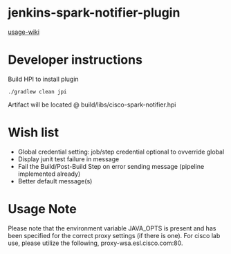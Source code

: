 # jenkins-spark-notifier-plugin

[usage-wiki](https://wiki.jenkins-ci.org/display/JENKINS/Spark+Notifier+Plugin)

# Developer instructions
Build HPI to install plugin
```
./gradlew clean jpi
```
Artifact will be located @ build/libs/cisco-spark-notifier.hpi

# Wish list
* Global credential setting: job/step credential optional to ovverride global
* Display junit test failure in message
* Fail the Build/Post-Build Step on error sending message (pipeline implemented already)
* Better default message(s)

# Usage Note
Please note that the environment variable JAVA_OPTS is present and has been specified for the correct proxy settings (if there is one). For cisco lab use, please utilize the following, proxy-wsa.esl.cisco.com:80. 
